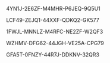 4YN1J-2E6ZF-M4MHR-P6JEQ-9Q5U1

LCF49-ZEJQ1-44XXF-QDKQ2-GK577

1FWJL-MNNLZ-M4RFC-NE2ZF-W2QF3

WZHMV-DFG62-44JGH-VE25A-CPG79

GFA5T-0FNZY-44R7J-DDKNV-32QR3